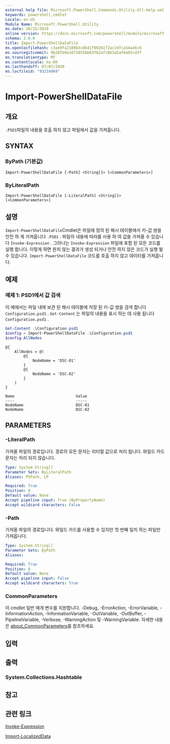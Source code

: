 ```yaml
---
external help file: Microsoft.PowerShell.Commands.Utility.dll-Help.xml
keywords: powershell,cmdlet
Locale: en-US
Module Name: Microsoft.PowerShell.Utility
ms.date: 10/25/2019
online version: https://docs.microsoft.com/powershell/module/microsoft.powershell.utility/import-powershelldatafile?view=powershell-6&WT.mc_id=ps-gethelp
schema: 2.0.0
title: Import-PowerShellDataFile
ms.openlocfilehash: c3ae9fa2189b3c8b41f092b1f2ac2dfca54aebc6
ms.sourcegitcommit: 9b28fb9a3d72655bb63f62af18b3a5af6a05cd3f
ms.translationtype: MT
ms.contentlocale: ko-KR
ms.lasthandoff: 07/07/2020
ms.locfileid: "93214969"
---
```

# Import-PowerShellDataFile

## 개요
`.PSD1`파일의 내용을 호출 하지 않고 파일에서 값을 가져옵니다.

## SYNTAX

### ByPath (기본값)

```
Import-PowerShellDataFile [-Path] <String[]> [<CommonParameters>]
```

### ByLiteralPath

```
Import-PowerShellDataFile [-LiteralPath] <String[]> [<CommonParameters>]
```

## 설명

`Import-PowerShellDataFile`Cmdlet은 파일에 정의 된 해시 테이블에서 키-값 쌍을 안전 하 게 가져옵니다 `.PSD1` . 파일의 내용에 따라를 사용 하 여 값을 가져올 수 있습니다 `Invoke-Expression` .
그러나는 `Invoke-Expression` 파일에 포함 된 모든 코드를 실행 합니다. 이렇게 하면 원치 않는 결과가 생성 되거나 안전 하지 않은 코드가 실행 될 수 있습니다. `Import-PowerShellDataFile` 코드를 호출 하지 않고 데이터를 가져옵니다.

## 예제

### 예제 1: PSD1에서 값 검색

이 예에서는 파일 내에 보관 된 해시 테이블에 저장 된 키-값 쌍을 검색 합니다 `Configuration.psd1` . `Get-Content` 는 파일의 내용을 표시 하는 데 사용 됩니다 `Configuration.psd1` .

```powershell
Get-Content .\Configuration.psd1
$config = Import-PowerShellDataFile .\Configuration.psd1
$config.AllNodes
```

```Output
@{
    AllNodes = @(
        @{
            NodeName = 'DSC-01'
        }
        @{
            NodeName = 'DSC-02'
        }
    )
}

Name                           Value
----                           -----
NodeName                       DSC-01
NodeName                       DSC-02
```

## PARAMETERS

### -LiteralPath

가져올 파일의 경로입니다. 경로의 모든 문자는 리터럴 값으로 처리 됩니다.
와일드 카드 문자는 처리 되지 않습니다.

```yaml
Type: System.String[]
Parameter Sets: ByLiteralPath
Aliases: PSPath, LP

Required: True
Position: 0
Default value: None
Accept pipeline input: True (ByPropertyName)
Accept wildcard characters: False
```

### -Path

가져올 파일의 경로입니다. 와일드 카드를 사용할 수 있지만 첫 번째 일치 하는 파일만 가져옵니다.

```yaml
Type: System.String[]
Parameter Sets: ByPath
Aliases:

Required: True
Position: 0
Default value: None
Accept pipeline input: False
Accept wildcard characters: True
```

### CommonParameters

이 cmdlet 일반 매개 변수를 지원합니다. -Debug, -ErrorAction, -ErrorVariable, -InformationAction, -InformationVariable, -OutVariable, -OutBuffer, -PipelineVariable, -Verbose, -WarningAction 및 -WarningVariable. 자세한 내용은 [about_CommonParameters](../Microsoft.PowerShell.Core/About/about_CommonParameters.md)를 참조하세요.

## 입력

## 출력

### System.Collections.Hashtable

## 참고

## 관련 링크

[Invoke-Expression](Invoke-Expression.md)

[Import-LocalizedData](Import-LocalizedData.md)
